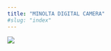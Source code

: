 ```yaml
---
title: "MINOLTA DIGITAL CAMERA"
#slug: "index"
---
```


[![](/wp-content/2008/11/PICT2362-300x225.jpg)](/wp-content/2008/11/PICT2362.jpg)